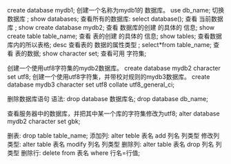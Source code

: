 create  database mydb1;  创建一个名称为mydb1的 数据库。
use  db_name;  切换数据库 ;
show databases;  查看所有的数据库:
select  database(); 查看 当前数据库 ;
show  create database mydb2; 查看 数据库的创建 的具体的 信息;
show   create table table_name; 查看 表的创建 的具体的 信息;
show  tables; 查看数据 库内的所以表格;
desc 查看表的 数据的属性类型 ;
select*from table_name; 查看 表的数据;
show  character set; 查看可用 字符集;

创建一个使用utf8字符集的mydb2数据库。
create database mydb2 character set utf8;
创建一个使用utf8字符集，并带校对规则的mydb3数据库。
create database mydb3 character set utf8 collate utf8_general_ci;

删除数据库语句 
语法:  drop  database  数据库名;
drop database db_name;

查看服务器中的数据库，并把其中某一个库的字符集修改为utf8;
alter database mydb2  character set gbk;

删表:
drop table table_name;
添加列:
alter teble 表名 add 列名 列类型
修改列类型:
alter table 表名 modify 列名 列类型
删除列:
alter table 表名 drop 列名 列类型
删除行:
delete from 表名 where 行名=行值;